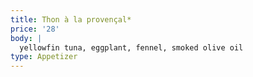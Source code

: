 ```yaml
---
title: Thon à la provençal*
price: '28'
body: |
  yellowfin tuna, eggplant, fennel, smoked olive oil
type: Appetizer
---
```




